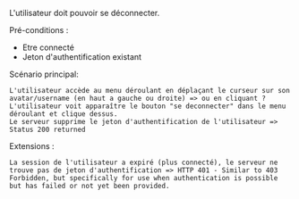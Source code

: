 L'utilisateur doit pouvoir se déconnecter.

Pré-conditions :

- Etre connecté
- Jeton d'authentification existant

Scénario principal:

    L'utilisateur accède au menu déroulant en déplaçant le curseur sur son avatar/username (en haut a gauche ou droite) => ou en cliquant ?
    L'utilisateur voit apparaître le bouton "se deconnecter" dans le menu déroulant et clique dessus.
    Le serveur supprime le jeton d'authentification de l'utilisateur => Status 200 returned

Extensions :

    La session de l'utilisateur a expiré (plus connecté), le serveur ne trouve pas de jeton d'authentification => HTTP 401 - Similar to 403 Forbidden, but specifically for use when authentication is possible but has failed or not yet been provided.